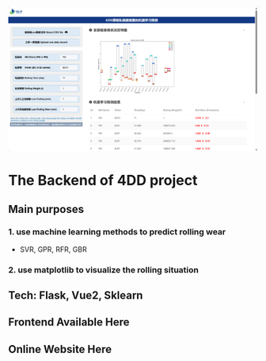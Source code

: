 
<img><img src="./static/view.png">
# The Backend of 4DD project
## Main purposes
<h3> 1. use machine learning methods to predict rolling wear </h3>
   
* SVR, GPR, RFR, GBR

<h3> 2. use matplotlib to visualize the rolling situation </h3>

## Tech: Flask, Vue2, Sklearn

## Frontend Available <a herf="http://114.55.87.45:2423">Here</a>
## Online Website <a herf="https://github.com/Better-Ding/4DD_Project_front">Here</a>

